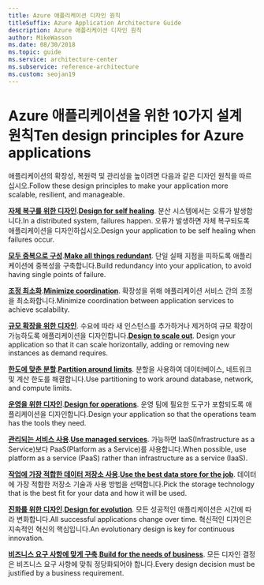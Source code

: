 ```yaml
---
title: Azure 애플리케이션 디자인 원칙
titleSuffix: Azure Application Architecture Guide
description: Azure 애플리케이션 디자인 원칙
author: MikeWasson
ms.date: 08/30/2018
ms.topic: guide
ms.service: architecture-center
ms.subservice: reference-architecture
ms.custom: seojan19
---
```


# <a name="ten-design-principles-for-azure-applications"></a><span data-ttu-id="7b383-103">Azure 애플리케이션을 위한 10가지 설계 원칙</span><span class="sxs-lookup"><span data-stu-id="7b383-103">Ten design principles for Azure applications</span></span>

<span data-ttu-id="7b383-104">애플리케이션의 확장성, 복원력 및 관리성을 높이려면 다음과 같은 디자인 원칙을 따르십시오.</span><span class="sxs-lookup"><span data-stu-id="7b383-104">Follow these design principles to make your application more scalable, resilient, and manageable.</span></span>

<span data-ttu-id="7b383-105">**[자체 복구를 위한 디자인](self-healing.md)**.</span><span class="sxs-lookup"><span data-stu-id="7b383-105">**[Design for self healing](self-healing.md)**.</span></span> <span data-ttu-id="7b383-106">분산 시스템에서는 오류가 발생합니다.</span><span class="sxs-lookup"><span data-stu-id="7b383-106">In a distributed system, failures happen.</span></span> <span data-ttu-id="7b383-107">오류가 발생하면 자체 복구되도록 애플리케이션을 디자인하십시오.</span><span class="sxs-lookup"><span data-stu-id="7b383-107">Design your application to be self healing when failures occur.</span></span>

<span data-ttu-id="7b383-108">**[모두 중복으로 구성](redundancy.md)**.</span><span class="sxs-lookup"><span data-stu-id="7b383-108">**[Make all things redundant](redundancy.md)**.</span></span> <span data-ttu-id="7b383-109">단일 실패 지점을 피하도록 애플리케이션에 중복성을 구축합니다.</span><span class="sxs-lookup"><span data-stu-id="7b383-109">Build redundancy into your application, to avoid having single points of failure.</span></span>

<span data-ttu-id="7b383-110">**[조정 최소화](minimize-coordination.md)**.</span><span class="sxs-lookup"><span data-stu-id="7b383-110">**[Minimize coordination](minimize-coordination.md)**.</span></span> <span data-ttu-id="7b383-111">확장성을 위해 애플리케이션 서비스 간의 조정을 최소화합니다.</span><span class="sxs-lookup"><span data-stu-id="7b383-111">Minimize coordination between application services to achieve scalability.</span></span>

<span data-ttu-id="7b383-112">**[규모 확장을 위한 디자인](scale-out.md)**. 수요에 따라 새 인스턴스를 추가하거나 제거하여 규모 확장이 가능하도록 애플리케이션을 디자인합니다.</span><span class="sxs-lookup"><span data-stu-id="7b383-112">**[Design to scale out](scale-out.md)**. Design your application so that it can scale horizontally, adding or removing new instances as demand requires.</span></span>

<span data-ttu-id="7b383-113">**[한도에 맞춘 분할](partition.md)**.</span><span class="sxs-lookup"><span data-stu-id="7b383-113">**[Partition around limits](partition.md)**.</span></span> <span data-ttu-id="7b383-114">분할을 사용하여 데이터베이스, 네트워크 및 계산 한도를 해결합니다.</span><span class="sxs-lookup"><span data-stu-id="7b383-114">Use partitioning to work around database, network, and compute limits.</span></span>

<span data-ttu-id="7b383-115">**[운영을 위한 디자인](design-for-operations.md)**.</span><span class="sxs-lookup"><span data-stu-id="7b383-115">**[Design for operations](design-for-operations.md)**.</span></span> <span data-ttu-id="7b383-116">운영 팀에 필요한 도구가 포함되도록 애플리케이션을 디자인합니다.</span><span class="sxs-lookup"><span data-stu-id="7b383-116">Design your application so that the operations team has the tools they need.</span></span>

<span data-ttu-id="7b383-117">**[관리되는 서비스 사용](managed-services.md)**.</span><span class="sxs-lookup"><span data-stu-id="7b383-117">**[Use managed services](managed-services.md)**.</span></span> <span data-ttu-id="7b383-118">가능하면 IaaS(Infrastructure as a Service)보다 PaaS(Platform as a Service)를 사용합니다.</span><span class="sxs-lookup"><span data-stu-id="7b383-118">When possible, use platform as a service (PaaS) rather than infrastructure as a service (IaaS).</span></span>

<span data-ttu-id="7b383-119">**[작업에 가장 적합한 데이터 저장소 사용](use-the-best-data-store.md)**.</span><span class="sxs-lookup"><span data-stu-id="7b383-119">**[Use the best data store for the job](use-the-best-data-store.md)**.</span></span> <span data-ttu-id="7b383-120">데이터에 가장 적합한 저장소 기술과 사용 방법을 선택합니다.</span><span class="sxs-lookup"><span data-stu-id="7b383-120">Pick the storage technology that is the best fit for your data and how it will be used.</span></span>

<span data-ttu-id="7b383-121">**[진화를 위한 디자인](design-for-evolution.md)**.</span><span class="sxs-lookup"><span data-stu-id="7b383-121">**[Design for evolution](design-for-evolution.md)**.</span></span> <span data-ttu-id="7b383-122">모든 성공적인 애플리케이션은 시간에 따라 변화합니다.</span><span class="sxs-lookup"><span data-stu-id="7b383-122">All successful applications change over time.</span></span> <span data-ttu-id="7b383-123">혁신적인 디자인은 지속적인 혁신의 핵심입니다.</span><span class="sxs-lookup"><span data-stu-id="7b383-123">An evolutionary design is key for continuous innovation.</span></span>

<span data-ttu-id="7b383-124">**[비즈니스 요구 사항에 맞게 구축](build-for-business.md)**.</span><span class="sxs-lookup"><span data-stu-id="7b383-124">**[Build for the needs of business](build-for-business.md)**.</span></span> <span data-ttu-id="7b383-125">모든 디자인 결정은 비즈니스 요구 사항에 맞춰 정당화되어야 합니다.</span><span class="sxs-lookup"><span data-stu-id="7b383-125">Every design decision must be justified by a business requirement.</span></span>
